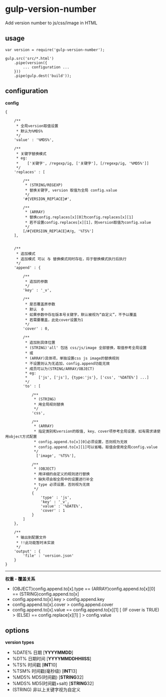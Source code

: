 # gulp-version-number #
Add version number to js/css/image in HTML

## usage ##

    var version = require('gulp-version-number');

    gulp.src('src/*.html')
        .pipe(version({
    		... configuration ...
        }))
        .pipe(gulp.dest('build'));

## configuration ##

**config**

    {
    
        /**
         * 全局version取值设置
         * 默认为%MDS%
         */
        'value' : '%MDS%',
    
        /**
         * 关键字替换模式
         * eg:
         *    ['关键字', /regexp/ig, ['关键字'], [/regexp/ig, '%MD5%']]
         */
        'replaces' : [
        
            /**
             * (STRING/REGEXP)
             * 替换关键字, version 取值为全局 config.value
             */
            '#{VERSION_REPlACE}#',
            
            /**
             * (ARRAY)
             * 替换config.replaces[x][0]为config.replaces[x][1]
             * 若不设置config.replaces[x][1]，则version取值为config.value
             */    
            [/#{VERSION_REPlACE}#/g, '%TS%']
        ],
        
        
        /**
         * 追加模式
         * 追加模式 可以 与 替换模式同时存在，将于替换模式执行后执行
         */
        'append' : {
        
            /**
             * 追加的参数
             */
            'key' : '_v',
            
            /**
             * 是否覆盖原参数
             * 默认  0
             * 如果参数中存在版本号关键字，默认被视为“自定义”，不予以覆盖
             * 若需要覆盖，此处cover设置为1
             */
            'cover' : 0,
            
            /**
             * 追加到具体位置
             * (STRING)'all' 包括 css/js/image 全部替换，取值参考全局设置
             * 或
             * (ARRAY)具体项，单独设置css js image的替换规则
             * 不设置则认为无追加，config.append功能无效
             * 成员可以为(STRING/ARRAY/OBJECT)
             * eg:
             *     ['js', ['js'], {type:'js'}, ['css', '%DATE%'] ...]
             */
            'to' : [
            
                /**
                 * (STRING)
                 * 用全局规则替换
                 */
                'css',
                
                /**
                 * (ARRAY)
                 * 指定类别和version的取值, key、cover项参考全局设置，如有需求请使用object方式配置
                 * config.append.to[x][0]必须设置，否则视为无效
                 * config.append.to[x][1]可以省略，取值会使用全局config.value
                 */
                  ['image', '%TS%'],
                  
                /**
                 * (OBJECT)
                 * 用详细的自定义的规则进行替换
                 * 缺失项会取全局中的设置进行补全
                 * type 必须设置，否则视为无效
                 */
                {
                    'type' : 'js',
                    'key' : '_v',
                    'value' : '%DATE%',
                    'cover' : 1
                }
            ]
        },
     
        /**
         * 输出到配置文件
         * !!此功能暂时未实装
         */
        'output' : {
            'file' : 'version.json'
        }
    }

---

**权重 - 覆盖关系**

- (OBJECT)config.append.to[x].type == (ARRAY)config.append.to[x][0] == (STRING)config.append.to[x]
- config.append.to[x].key > config.append.key
- config.append.to[x].cover > config.append.cover
- config.append.to[x].value == config.append.to[x][1] [ (IF cover is TRUE) > (ELSE) == config.replace[x][1] ] > config.value

## options ##

**version types**

- %DATE% 日期 [**YYYYMMDD**]
- %DT% 日期时间 [**YYYYMMDDHHIISS**]
- %TS% 时间戳 [**INT**10]
- %TSM% 时间戳(毫秒级) [**INT**13]
- %MD5% MD5(时间戳) [**STRING**32]
- %MDS% MD5(时间戳+salt) [**STRING**32]
- (STRING) 非以上关键字视为自定义
